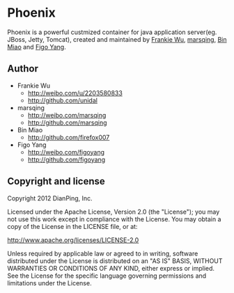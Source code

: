 Phoenix
=======
Phoenix is a powerful custmized container for java application server(eg. JBoss, Jetty, Tomcat), created and maintained by [Frankie Wu](http://github.com/unidal), [marsqing](http://github.com/marsqing), [Bin Miao](http://github.com/firefox007) and [Figo Yang](http://github.com/figoyang).

Author
------
* Frankie Wu
	* <http://weibo.com/u/2203580833> 
	* <http://github.com/unidal>
* marsqing
	* <http://weibo.com/marsqing>
	* <http://github.com/marsqing>
* Bin Miao
	* <http://github.com/firefox007>
* Figo Yang
	* <http://weibo.com/figoyang>
	* <http://github.com/figoyang>

Copyright and license
---------------------
Copyright 2012 DianPing, Inc.

Licensed under the Apache License, Version 2.0 (the "License"); you may not use this work except in compliance with the License. You may obtain a copy of the License in the LICENSE file, or at:

<http://www.apache.org/licenses/LICENSE-2.0>

Unless required by applicable law or agreed to in writing, software distributed under the License is distributed on an "AS IS" BASIS, WITHOUT WARRANTIES OR CONDITIONS OF ANY KIND, either express or implied. See the License for the specific language governing permissions and limitations under the License.
